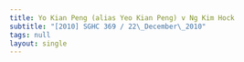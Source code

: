 ```yaml
---
title: Yo Kian Peng (alias Yeo Kian Peng) v Ng Kim Hock
subtitle: "[2010] SGHC 369 / 22\_December\_2010"
tags: null
layout: single
---
```


